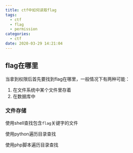 ```yaml
---
title: ctf中如何读取flag
tags:
  - ctf
  - flag
  - permission
categories:
  - ctf
date: 2020-03-29 14:21:04
---
```



## flag在哪里

当拿到权限后首先要找到flag在哪里，一般情况下有两种可能：

1. 在文件系统中某个文件里存着
2. 在数据库中

### 文件存储

使用shell查找包含`flag`关键字的文件

使用python遍历目录查找

使用php脚本遍历目录查找

